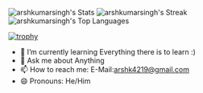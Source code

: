 ![arshkumarsingh's Stats](https://github-readme-stats.vercel.app/api?username=arshkumarsingh&theme=midnight-purple&show_icons=true&hide_border=false&count_private=true)
![arshkumarsingh's Streak](https://github-readme-streak-stats.herokuapp.com/?user=arshkumarsingh&theme=midnight-purple&hide_border=false)
![arshkumarsingh's Top Languages](https://github-readme-stats.vercel.app/api/top-langs/?username=arshkumarsingh&theme=midnight-purple&show_icons=true&hide_border=false&layout=compact)

[![trophy](https://github-profile-trophy.vercel.app/?username=arshkumarsingh&theme=onedark)](https://github.com/arshkumarsingh/github-profile-trophy)
- 🌱 I’m currently learning Everything there is to learn :)
- 💬 Ask me about Anything
- 📫 How to reach me: E-Mail:arshk4219@gmail.com
- 😄 Pronouns: He/Him

